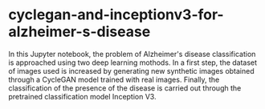 # cyclegan-and-inceptionv3-for-alzheimer-s-disease

In this Jupyter notebook, the problem of Alzheimer's disease classification is approached using two deep learning mothods. In a first step, the dataset of images used is increased by generating new synthetic images obtained through a CycleGAN model trained with real images. Finally, the classification of the presence of the disease is carried out through the pretrained classification model Inception V3.
